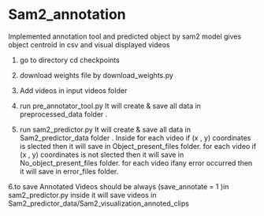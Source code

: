 # Sam2_annotation
Implemented annotation tool and predicted object by sam2 model gives object centroid in csv  and visual displayed videos 

1. go to directory
cd checkpoints

2. download weights file by
download_weights.py 

3. Add videos in input videos folder 

4. run pre_annotator_tool.py
It will create & save all data in preprocessed_data folder .

5. run sam2_predictor.py
It will create & save all data in Sam2_predictor_data folder .
Inside 
for each video if (x , y) coordinates is slected then it will save in Object_present_files folder.
for each video if (x , y) coordinates is not slected then it will save in No_object_present_files folder.
for each video ifany error occurred then it will save in error_files folder.

6.to save Annotated Videos
should be always (save_annotate = 1 )in sam2_predictor.py inside
it will save videos in  Sam2_predictor_data/Sam2_visualization_annoted_clips

